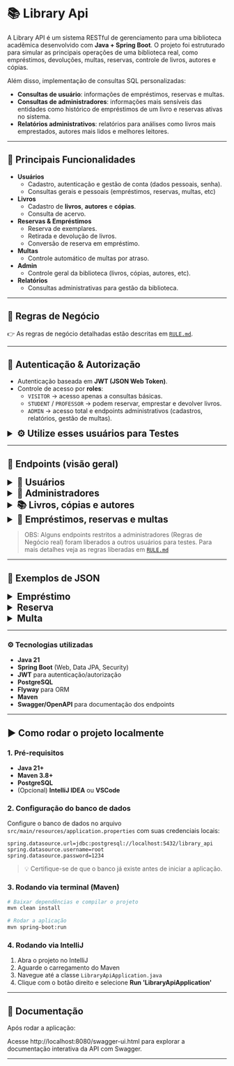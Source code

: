 # 📚 Library Api

A Library API é um sistema RESTful de gerenciamento para uma biblioteca acadêmica desenvolvido com **Java + Spring Boot**.
O projeto foi estruturado para simular as principais operações de uma biblioteca real, como empréstimos, devoluções, multas, reservas, controle de livros, autores e cópias.

Além disso, implementação de consultas SQL personalizadas:
-  **Consultas de usuário**: informações de empréstimos, reservas e multas.
-  **Consultas de administradores**: informações mais sensíveis das entidades como histórico de empréstimos de um livro e reservas ativas no sistema.
-  **Relatórios administrativos**: relatórios para análises como livros mais emprestados, autores mais lidos e melhores leitores.


--- 
## 📌 Principais Funcionalidades

- **Usuários**
  - Cadastro, autenticação e gestão de conta (dados pessoais, senha).
  - Consultas gerais e pessoais (empréstimos, reservas, multas, etc)
- **Livros**
  - Cadastro de **livros**, **autores** e **cópias**.
  - Consulta de acervo.
- **Reservas & Empréstimos**
  - Reserva de exemplares.
  - Retirada e devolução de livros.
  - Conversão de reserva em empréstimo.
- **Multas**
  - Controle automático de multas por atraso.
- **Admin**
  - Controle geral da biblioteca (livros, cópias, autores, etc).
- **Relatórios**
  - Consultas administrativas para gestão da biblioteca.

---

## 📘 Regras de Negócio

 👉 As regras de negócio detalhadas estão descritas em [`RULE.md`](./RULE.md).

---

## 🔑 Autenticação & Autorização

- Autenticação baseada em **JWT (JSON Web Token)**.
- Controle de acesso por **roles**:
  - `VISITOR` → acesso apenas a consultas básicas.
  - `STUDENT` / `PROFESSOR` → podem reservar, emprestar e devolver livros.
  - `ADMIN` → acesso total e endpoints administrativos (cadastros, relatórios, gestão de multas).

<details>
<summary style="font-size: 1.5em;"><strong>⚙️ Utilize esses usuários para Testes</strong></summary>

##### Admin:
```json
{
  "email":"admin@email.com",
  "password":"admin123"
}
```

##### Student (Estudante):
```json
{
  "email":"student@email.com",
  "password":"student1"
}
```

##### Professor:
```json
{
  "email":"professor@email.com",
  "password":"professor1"
}
```

</details>

---
## 📡 Endpoints (visão geral)


<details>
<summary style="font-size: 1.5em;"><strong>👤 Usuários</strong></summary>

| Método         | Endpoint                      | Descrição                                      |
|----------------|-------------------------------|------------------------------------------------|
| POST           | `/users/register`             | Cadastra um novo usuário                       |
| POST           | `/auth/login`                 | Realiza login e retorna token (JWT)            |
| GET            | `/users`                      | Consultar dados do usuário logado              |
| PUT            | `/users/password`             | Atualiza senha                                 |
| **Consultas:** |                               |                                                |
| GET            | `/users/loans`                | Busca histórico de empréstimos                 |
| GET            | `/users/loans/actives`        | Lista empréstimos ativos                       |
| GET            | `/users/reservations/actives` | Lista reservas ativas ou prontas para retirada |
| GET            | `/users/fines/unpaid`         | Lista multas não pagas                         |

</details>

<details>
<summary style="font-size: 1.5em;"><strong>👤 Administradores</strong></summary>

| Método          | Endpoint                       | Descrição                           |
|-----------------|--------------------------------|-------------------------------------|
| GET             | `/admin/users`                 | Lista todos os usuários ativos      |
| GET             | `/admin/loans`                 | Lista todos os empréstimos          |
| GET             | `admin/reservations`           | Lista todas as reservas             |
| **Relatórios:** |                                |                                     |
| GET             | `/reports/books/top`           | Lista os livros mais emprestados    |
| GET             | `/reports/users/top`           | Lista usuários com mais empréstimos |
| GET             | `/reports/books/availability`  | Lista disponibilidade dos livros    |
| GET             | `/reports/users/fines/top`     | Lista usuários com mais multas      |   

</details>


<details>
<summary style="font-size: 1.5em;"><strong>📚 Livros, cópias e autores</strong></summary>

##### POST, PUT e DELETE limitado ao `admin`

| Método | Endpoint             | Descrição                      |
|--------|----------------------|--------------------------------|
| POST   | `/admin/books`       | Registra Livro                 |
| POST   | `/admin/authors`     | Registrar Autor                |
| POST   | `/admin/bookCopies`  | Registrar Cópia de Livro       |
| DELETE | `/admin/books`       | Desativar Livro                |
| DELETE | `/admin/bookCopies`  | Desativar Livro                |
| GET    | `/books`             | Lista todos os livros          |
| GET    | `/books/{bookId}`    | Busca detalhamento de um livro |
| GET    | `/authors/{autorId}` | Busca detalhamento de um autor |

</details>


<details>
<summary style="font-size: 1.5em;"><strong>📑 Empréstimos, reservas e multas</strong></summary>

| Método | Endpoint                          | Descrição                 |
|--------|-----------------------------------|---------------------------|
| POST   | `/loans`                          | Cria um empréstimo        |
| PATCH  | `/loans/{loanId}/return`          | Retornar livro emprestado |
| PATCH  | `/loans/{loanId}/renew`           | Renova um empréstimo      |
| POST   | `/reservations`                   | Cria uma reserva          |
| PATCH  | `/reservations/{reservId}/pickup` | Retirar livro reservado   |
| DELETE | `/reservations/{reservId}`        | Cancela uma reserva       |
| PATCH  | `/fines/{fineId}/paid`            | Quitar multa              |

</details>

> OBS: Alguns endpoints restritos a administradores (Regras de Negócio real) foram liberados a outros usuários para testes. Para mais detalhes veja as regras liberadas em [`RULE.md`](./RULE.md)

---
## 📄 Exemplos de JSON

<details>
<summary style="font-size: 1.5em;"><strong>Empréstimo</strong></summary>

### Empréstimo
##### request:
```json
{
  "userId":"12",
  "bookCopyInventoryCode":"WS-H-1603-003"
}
```
##### response:
```json
{
  "loanId": 91,
  "userName": "João Ricardo",
  "titleBook": "Hamlet",
  "copy": "WS-H-1603-003",
  "loanDate": "2025-09-22",
  "dueDate": "2025-10-22",
  "returnDate": null,
  "status": "ACTIVE",
  "renewals": 0
}
```
</details>


<details>
<summary style="font-size: 1.5em;"><strong>Reserva</strong></summary>

##### request:
```json
{
  "bookId":"12"
}
```
##### response:
```json
{
  "reservationId": 11,
  "userId": 12,
  "name": "João Ricardo",
  "bookId": 12,
  "title": "Crime e Castigo",
  "reservationDate": "2025-09-22T16:39:38.9268386",
  "expiredDate": null,
  "status": "ACTIVE"
}
```
</details>

<details>
<summary style="font-size: 1.5em;"><strong>Multa</strong></summary>

```json
{
  "fineId": 15,
  "username": "Beatriz Martins",
  "amount": 5.00,
  "issuedDate": "2025-09-20",
  "paid": true,
  "loan": {
    "loanId": 81,
    "bookTitle": "A Hora da Estrela",
    "inventoryCode": "CL-HE-1977-002",
    "loanDate": "2025-09-20",
    "dueDate": "2025-09-15",
    "returnDate": "2025-09-20",
    "loanStatus": "RETURNED",
    "renewals": 0
  }
}
```
</details>

--- 
### ⚙️ Tecnologias utilizadas

* **Java 21**
* **Spring Boot** (Web, Data JPA, Security)
* **JWT** para autenticação/autorização
* **PostgreSQL**
* **Flyway** para ORM
* **Maven**
* **Swagger/OpenAPI** para documentação dos endpoints
---

## ▶️ Como rodar o projeto localmente

### 1. Pré-requisitos

- **Java 21+**
- **Maven 3.8+**
- **PostgreSQL**
- (Opcional) **IntelliJ IDEA** ou **VSCode**

### 2. Configuração do banco de dados

Configure o banco de dados no arquivo `src/main/resources/application.properties` com suas credenciais locais:

```properties
spring.datasource.url=jdbc:postgresql://localhost:5432/library_api
spring.datasource.username=root
spring.datasource.password=1234
```

> 💡 Certifique-se de que o banco já existe antes de iniciar a aplicação.

### 3. Rodando via terminal (Maven)

```bash
# Baixar dependências e compilar o projeto
mvn clean install

# Rodar a aplicação
mvn spring-boot:run
```

### 4. Rodando via IntelliJ

1. Abra o projeto no IntelliJ
2. Aguarde o carregamento do Maven
3. Navegue até a classe `LibraryApiApplication.java`
4. Clique com o botão direito e selecione **Run 'LibraryApiApplication'**


---
## 📄 Documentação

Após rodar a aplicação:

Acesse http://localhost:8080/swagger-ui.html para explorar a documentação interativa da API com Swagger.

---


